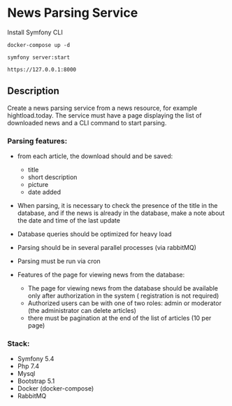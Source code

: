 # News Parsing Service

Install Symfony CLI

`docker-compose up -d`

`symfony server:start`

`https://127.0.0.1:8000`

## Description

Create a news parsing service from a news resource, for example hightload.today. The service must have a page displaying the list of downloaded news and a CLI command to start parsing.

### Parsing features:

- from each article, the download should and be saved:
	- title
	- short description
	- picture
	- date added

 - When parsing, it is necessary to check the presence of the title in the database, and if the news is already in the database, make a note about the date and time of the last update

 - Database queries should be optimized for heavy load

 - Parsing should be in several parallel processes (via rabbitMQ)

 - Parsing must be run via cron

 - Features of the page for viewing news from the database:

 	- The page for viewing news from the database should be available only after authorization in the system (	registration is not required)
 	- Authorized users can be with one of two roles: admin or moderator (the administrator can delete articles)
	- there must be pagination at the end of the list of articles (10 per page)


### Stack:

- Symfony 5.4
- Php 7.4
- Mysql
- Bootstrap 5.1
- Docker (docker-compose)
- RabbitMQ
